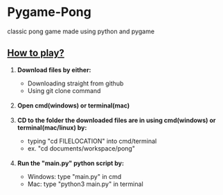 # Pygame-Pong
<p>classic pong game made using python and pygame</p>

<h2><u>How to play?</u></h2>
<ol>
  <li><strong>Download files by either:</strong></li>
  <ul>
    <li>Downloading straight from github</li>
    <li>Using git clone command</li>
  </ul><br/>
  
  <li><strong>Open cmd(windows) or terminal(mac)</strong></li><br/>
  
  <li><strong>CD to the folder the downloaded files are in using cmd(windows) or terminal(mac/linux) by:</strong></li>
  <ul>
    <li>typing "cd FILELOCATION" into cmd/terminal</li>
    <li>ex. "cd documents/workspace/pong"</li>
  </ul><br/>
  
  <li><strong>Run the "main.py" python script by:</strong></li>
  <ul>
    <li>Windows: type "main.py" in cmd</li>
    <li>Mac: type "python3 main.py" in terminal</li>
  </ul>
</ol>
